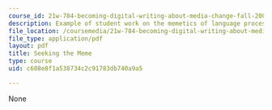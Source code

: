 ```yaml
---
course_id: 21w-784-becoming-digital-writing-about-media-change-fall-2009
description: Example of student work on the memetics of language processing.
file_location: /coursemedia/21w-784-becoming-digital-writing-about-media-change-fall-2009/c608e8f1a538734c2c91783db740a9a5_MIT21W_784F09_Seeking_Mem.pdf
file_type: application/pdf
layout: pdf
title: Seeking the Meme
type: course
uid: c608e8f1a538734c2c91783db740a9a5

---
```

None
